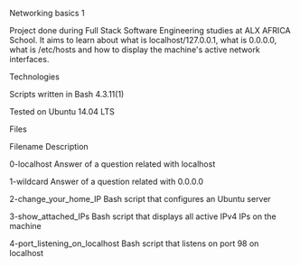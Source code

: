 Networking basics 1



Project done during Full Stack Software Engineering studies at ALX AFRICA School. It aims to learn about what is localhost/127.0.0.1, what is 0.0.0.0, what is /etc/hosts and how to display the machine's active network interfaces.





Technologies



Scripts written in Bash 4.3.11(1)



Tested on Ubuntu 14.04 LTS


Files


Filename	Description


0-localhost	Answer of a question related with localhost


1-wildcard	Answer of a question related with 0.0.0.0


2-change_your_home_IP	Bash script that configures an Ubuntu server


3-show_attached_IPs	Bash script that displays all active IPv4 IPs on the machine


4-port_listening_on_localhost	Bash script that listens on port 98 on localhost
